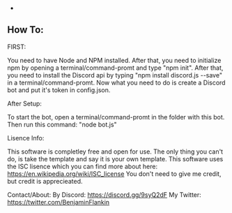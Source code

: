 -
How To:
-
FIRST:

You need to have Node and NPM installed.
After that, you need to initialize npm by opening a terminal/command-promt and type "npm init".
After that, you need to install the Discord api by typing "npm install discord.js --save" in a terminal/command-promt.
Now what you need to do is create a Discord bot and put it's token in config.json.

After Setup:

To start the bot, open a terminal/command-promt in the folder with this bot. Then run this command: "node bot.js"


Lisence Info: 

This software is completley free and open for use. The only thing you can't do, is take the template and say it is your own template. 
This software uses the ISC lisence which you can find more about here: https://en.wikipedia.org/wiki/ISC_license
You don't need to give me credit, but credit is apprecieated.


Contact/About:
By Discord: https://discord.gg/9syQ2dF
My Twitter: https://twitter.com/BenjaminFlankin

